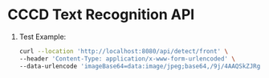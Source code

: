 # CCCD Text Recognition API

1. Test Example:

   ```bash
   curl --location 'http://localhost:8080/api/detect/front' \
   --header 'Content-Type: application/x-www-form-urlencoded' \
   --data-urlencode 'imageBase64=data:image/jpeg;base64,/9j/4AAQSkZJRgABAQE...'
